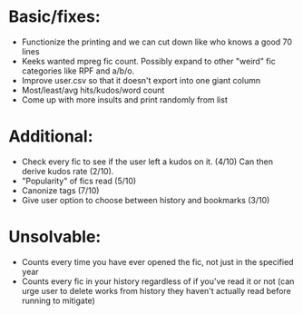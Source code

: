 # Basic/fixes:
* Functionize the printing and we can cut down like who knows a good 70 lines
* Keeks wanted mpreg fic count. Possibly expand to other "weird" fic categories like RPF and a/b/o.
* Improve user.csv so that it doesn't export into one giant column
* Most/least/avg hits/kudos/word count
* Come up with more insults and print randomly from list

# Additional:
* Check every fic to see if the user left a kudos on it. (4/10) Can then derive kudos rate (2/10).
* "Popularity" of fics read (5/10)
* Canonize tags (7/10)
* Give user option to choose between history and bookmarks (3/10)

# Unsolvable:
* Counts every time you have ever opened the fic, not just in the specified year
* Counts every fic in your history regardless of if you've read it or not (can urge user to delete works from history they haven't actually read before running to mitigate)
